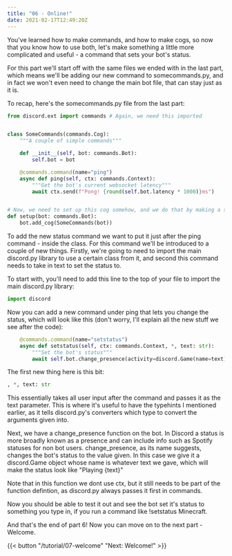 ```yaml
---
title: "06 - Online!"
date: 2021-02-17T12:49:20Z
---
```


You've learned how to make commands, and how to make cogs, so now that you know how to use both, let's make something a little more complicated and useful - a command that sets your bot's status.

For this part we'll start off with the same files we ended with in the last part, which means we'll be adding our new command to somecommands.py, and in fact we won't even need to change the main bot file, that can stay just as it is.

To recap, here's the somecommands.py file from the last part:

```py
from discord.ext import commands # Again, we need this imported


class SomeCommands(commands.Cog):
    """A couple of simple commands"""

    def __init__(self, bot: commands.Bot):
        self.bot = bot

    @commands.command(name="ping")
    async def ping(self, ctx: commands.Context):
        """Get the bot's current websocket latency"""
        await ctx.send(f"Pong! {round(self.bot.latency * 1000)}ms")


# Now, we need to set up this cog somehow, and we do that by making a setup function:
def setup(bot: commands.Bot):
    bot.add_cog(SomeCommands(bot))
```

To add the new status command we want to put it just after the ping command - inside the class. For this command we'll be introduced to a couple of new things. Firstly, we're going to need to import the main discord.py library to use a certain class from it, and second this command needs to take in text to set the status to.

To start with, you'll need to add this line to the top of your file to import the main discord.py library:

```py
import discord
```

Now you can add a new command under ping that lets you change the status, which will look like this (don't worry, I'll explain all the new stuff we see after the code):

```py
    @commands.command(name="setstatus")
    async def setstatus(self, ctx: commands.Context, *, text: str):
        """Set the bot's status"""
        await self.bot.change_presence(activity=discord.Game(name=text))
```

The first new thing here is this bit:
```py
, *, text: str
```

This essentially takes all user input after the command and passes it as the text parameter. This is where it's useful to have the typehints I mentioned earlier, as it tells discord.py's converters which type to convert the arguments given into.

Next, we have a change_presence function on the bot. In Discord a status is more broadly known as a presence and can include info such as Spotify statuses for non bot users. change_presence, as its name suggests, changes the bot's status to the value given. In this case we give it a discord.Game object whose name is whatever text we gave, which will make the status look like "Playing {text}"

Note that in this function we dont use ctx, but it still needs to be part of the function defintion, as discord.py always passes it first in commands.

Now you should be able to test it out and see the bot set it's status to something you type in, if you run a command like !setstatus Minecraft.

And that's the end of part 6! Now you can move on to the next part - Welcome.

{{< button "/tutorial/07-welcome" "Next: Welcome!" >}}

